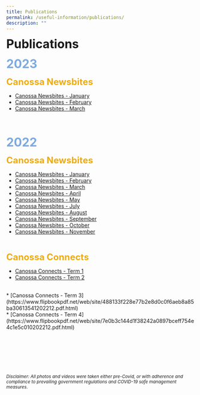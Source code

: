```yaml
---
title: Publications
permalink: /useful-information/publications/
description: ""
---
```

<font size="6"><b>Publications</b></font><br>

<font size="6" color="#7daadf"><b>2023</b></font><br>

<font size="5" color="#eeac0d"><b>Canossa Newsbites</b></font>

* [Canossa Newsbites - January](/files/Newsbites/Canossa%20Newsbites%20-%20January%202023.pdf)
* [Canossa Newsbites - February](/files/Newsbites/Canossa%20Newsbites%20-%20February%202023.pdf)
* [Canossa Newsbites - March](/files/Newsbites/Canossa%20Newsbites%20March%202023.pdf)
<br>




<br>

<font size="6" color="#7daadf"><b>2022</b></font><br>

<font size="5" color="#eeac0d"><b>Canossa Newsbites</b></font>

* [Canossa Newsbites - January](/files/Newsbites/Canossa%20Newsbites%20Jan%202022.pdf)<br>
* [Canossa Newsbites - February](/files/Newsbites/Canossa%20Newsbites%20February%202022.pdf)<br>
* [Canossa Newsbites - March](/files/Newsbites/Canossa%20Newsbites%20March%202022.pdf)<br>
* [Canossa Newsbites - April](/files/Newsbites/Canossa%20Newsbites%20April%202022.pdf)<br>
* [Canossa Newsbites - May](/files/Newsbites/Canossa%20Newsbites%20May%202022.pdf)<br>
* [Canossa Newsbites - July](/files/Newsbites/Canossa%20Newsbites%20July%202022.pdf)<br>
* [Canossa Newsbites - August](/files/Newsbites/Canossa%20Newsbites%20August%202022.pdf)<br>
* [Canossa Newsbites - September](/files/Newsbites/Canossa%20Newsbites%20September%202022.pdf)<br>
* [Canossa Newsbites - October](/files/Newsbites/Canossa%20Newsbites%20-%20October%202022.pdf)<br>
* [Canossa Newsbites - November](/files/Newsbites/Canossa%20Newsbites%20-%20November%202022.pdf)
<br>

<font size=5 color="#eeac0d"><b>Canossa Connects</b></font>

* [Canossa Connects - Term 1](/files/Canossa%20Connects/Canossa%20Connects%202022%20Term%201.pdf)<br>
* [Canossa Connects - Term 2](/files/Canossa%20Connects/Canossa%20Connects%202022%20Term%202-compressed.pdf)
<br>
* [Canossa Connects - Term 3](https://www.flipbookpdf.net/web/site/488133f228e77b2e8d0c0f6aeb8a85ba30613541202212.pdf.html)
<br>
* [Canossa Connects - Term 4](https://www.flipbookpdf.net/web/site/7e0b3c144d1f38242a0897bceff754e4c1e5c010202212.pdf.html)



<br><br><br><br><br><br>
<sup><em>Disclaimer: All photos and videos were taken either pre-Covid, or with adherence and compliance to prevailing government regulations and COVID-19 safe management measures.</em></sup>